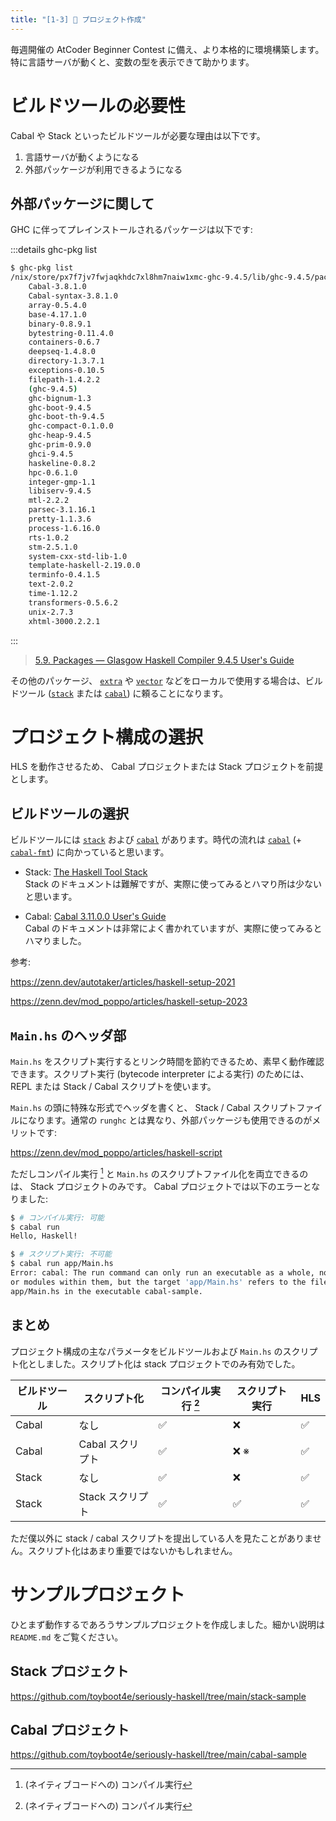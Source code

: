 ```yaml
---
title: "[1-3] 📜 プロジェクト作成"
---
```


毎週開催の AtCoder Beginner Contest に備え、より本格的に環境構築します。特に言語サーバが動くと、変数の型を表示できて助かります。

# ビルドツールの必要性

Cabal や Stack といったビルドツールが必要な理由は以下です。

1. 言語サーバが動くようになる
2. 外部パッケージが利用できるようになる

## 外部パッケージに関して

GHC に伴ってプレインストールされるパッケージは以下です:

:::details ghc-pkg list
```sh
$ ghc-pkg list
/nix/store/px7f7jv7fwjaqkhdc7xl8hm7naiw1xmc-ghc-9.4.5/lib/ghc-9.4.5/package.conf.d
    Cabal-3.8.1.0
    Cabal-syntax-3.8.1.0
    array-0.5.4.0
    base-4.17.1.0
    binary-0.8.9.1
    bytestring-0.11.4.0
    containers-0.6.7
    deepseq-1.4.8.0
    directory-1.3.7.1
    exceptions-0.10.5
    filepath-1.4.2.2
    (ghc-9.4.5)
    ghc-bignum-1.3
    ghc-boot-9.4.5
    ghc-boot-th-9.4.5
    ghc-compact-0.1.0.0
    ghc-heap-9.4.5
    ghc-prim-0.9.0
    ghci-9.4.5
    haskeline-0.8.2
    hpc-0.6.1.0
    integer-gmp-1.1
    libiserv-9.4.5
    mtl-2.2.2
    parsec-3.1.16.1
    pretty-1.1.3.6
    process-1.6.16.0
    rts-1.0.2
    stm-2.5.1.0
    system-cxx-std-lib-1.0
    template-haskell-2.19.0.0
    terminfo-0.4.1.5
    text-2.0.2
    time-1.12.2
    transformers-0.5.6.2
    unix-2.7.3
    xhtml-3000.2.2.1
```
:::

> [5.9. Packages — Glasgow Haskell Compiler 9.4.5 User's Guide](https://downloads.haskell.org/ghc/9.4.5/docs/users_guide/packages.html)

その他のパッケージ、 [`extra`] や [`vector`] などをローカルで使用する場合は、ビルドツール ([`stack`] または [`cabal`]) に頼ることになります。

# プロジェクト構成の選択

HLS を動作させるため、 Cabal プロジェクトまたは Stack プロジェクトを前提とします。

## ビルドツールの選択

ビルドツールには [`stack`] および [`cabal`] があります。時代の流れは [`cabal`] (+ [`cabal-fmt`]) に向かっていると思います。

- Stack: [The Haskell Tool Stack](https://docs.haskellstack.org/en/stable/)  
  Stack のドキュメントは難解ですが、実際に使ってみるとハマり所は少ないと思います。

- Cabal: [Cabal 3.11.0.0 User's Guide](https://cabal.readthedocs.io/en/latest/index.html)  
  Cabal のドキュメントは非常によく書かれていますが、実際に使ってみるとハマりました。

参考:

https://zenn.dev/autotaker/articles/haskell-setup-2021

https://zenn.dev/mod_poppo/articles/haskell-setup-2023

## `Main.hs` のヘッダ部

`Main.hs` をスクリプト実行するとリンク時間を節約できるため、素早く動作確認できます。スクリプト実行 (bytecode interpreter による実行) のためには、 REPL または Stack / Cabal スクリプトを使います。

`Main.hs` の頭に特殊な形式でヘッダを書くと、 Stack / Cabal スクリプトファイルになります。通常の `runghc` とは異なり、外部パッケージも使用できるのがメリットです:

https://zenn.dev/mod_poppo/articles/haskell-script

ただしコンパイル実行 [^1] と `Main.hs` のスクリプトファイル化を両立できるのは、 Stack プロジェクトのみです。 Cabal プロジェクトでは以下のエラーとなりました:

```sh
$ # コンパイル実行: 可能
$ cabal run
Hello, Haskell!

$ # スクリプト実行: 不可能
$ cabal run app/Main.hs
Error: cabal: The run command can only run an executable as a whole, not files
or modules within them, but the target 'app/Main.hs' refers to the file
app/Main.hs in the executable cabal-sample.
```

## まとめ

プロジェクト構成の主なパラメータをビルドツールおよび `Main.hs` のスクリプト化としました。スクリプト化は stack プロジェクトでのみ有効でした。

| ビルドツール | スクリプト化     | コンパイル実行 [^1] | スクリプト実行 | HLS |
|--------------|------------------|---------------------|----------------|-----|
| Cabal        | なし             | ✅                  | ❌             | ✅  |
| Cabal        | Cabal スクリプト | ✅                  | ❌ ※           | ✅  |
| Stack        | なし             | ✅                  | ❌             | ✅  |
| Stack        | Stack スクリプト | ✅                  | ✅             | ✅  |

ただ僕以外に stack / cabal スクリプトを提出している人を見たことがありません。スクリプト化はあまり重要ではないかもしれません。

# サンプルプロジェクト

ひとまず動作するであろうサンプルプロジェクトを作成しました。細かい説明は `README.md` をご覧ください。

## Stack プロジェクト

https://github.com/toyboot4e/seriously-haskell/tree/main/stack-sample

## Cabal プロジェクト

https://github.com/toyboot4e/seriously-haskell/tree/main/cabal-sample

[`extra`]: https://www.stackage.org/lts-21.7/package/extra-1.7.14
[`vector`]: https://www.stackage.org/lts-21.7/package/vector-0.13.0.0

[`cabal`]: https://cabal.readthedocs.io/en/stable/
[`cabal-fmt`]: https://github.com/phadej/cabal-fmt
[`stack`]: https://docs.haskellstack.org/en/stable/GUIDE/

[`haddock`]: https://github.com/haskell/haddock
[`doctest`]: https://github.com/sol/doctest
[`quickcheck`]: https://github.com/nick8325/quickcheck

[^1]: (ネイティブコードへの) コンパイル実行

